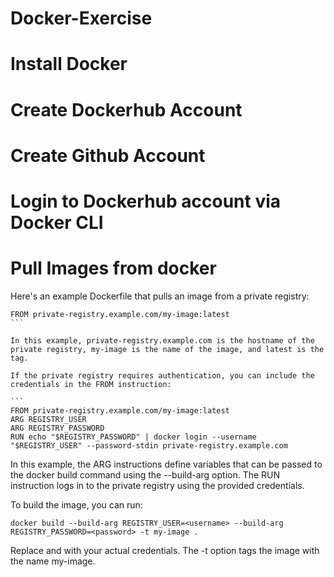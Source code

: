 # Docker-Exercise

# Install Docker

# Create Dockerhub Account

# Create Github Account

# Login to Dockerhub account via Docker CLI


# Pull Images from docker

Here's an example Dockerfile that pulls an image from a private registry:


````
FROM private-registry.example.com/my-image:latest
```

In this example, private-registry.example.com is the hostname of the private registry, my-image is the name of the image, and latest is the tag.

If the private registry requires authentication, you can include the credentials in the FROM instruction:

```
FROM private-registry.example.com/my-image:latest
ARG REGISTRY_USER
ARG REGISTRY_PASSWORD
RUN echo "$REGISTRY_PASSWORD" | docker login --username "$REGISTRY_USER" --password-stdin private-registry.example.com
````

In this example, the ARG instructions define variables that can be passed to the docker build command using the --build-arg option. The RUN instruction logs in to the private registry using the provided credentials.

To build the image, you can run:

```
docker build --build-arg REGISTRY_USER=<username> --build-arg REGISTRY_PASSWORD=<password> -t my-image .
```

Replace <username> and <password> with your actual credentials. The -t option tags the image with the name my-image.
